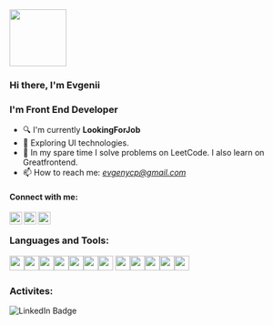 <div id="header" align="left">
  <img src="https://media4.giphy.com/media/zhYSVCirREeIZtONCI/giphy.gif?cid=ecf05e47hoqrmrrx4ulzclk8nsoel54iwdagbudhayckcor9&ep=v1_stickers_search&rid=giphy.gif&ct=s" width="100"/>
</div>

### Hi there, I'm **Evgenii**

### I'm Front End Developer

- 🔍 I'm currently **LookingForJob**
- 🌱 Exploring UI technologies.
- 📖 In my spare time I solve problems on LeetCode. I also learn on Greatfrontend.
- 📫 How to reach me: _[evgenycp@gmail.com]()_
#### Connect with me: 

[<img align='left' alt='https://www.linkedin.com/in/evgenii-li-9a555595/' width='22px' src='https://cdn2.iconfinder.com/data/icons/social-media-2285/512/1_Linkedin_unofficial_colored_svg-512.png' />](https://www.linkedin.com/in/evgenii-li-9a555595/)

[<img align='left' alt='https://www.instagram.com/li.evgen94/' padding-left="10px" width='22px' src='https://cdn4.iconfinder.com/data/icons/colorful-guache-social-media-logos-1/155/social-media_instagram-black-512.png' />](https://www.instagram.com/li.evgen94/)

[<img align='left' alt='https://www.facebook.com/evgeny.li.14' width='22px' src='https://cdn2.iconfinder.com/data/icons/colorful-guache-social-media-logos-1/155/social-media_facebook-512.png' />](https://www.facebook.com/evgeny.li.14)
<br/>

### Languages and Tools:
<img alt='' width='26px' padding-left="1px" src='https://cdn1.iconfinder.com/data/icons/logotypes/32/badge-html-5-256.png' /><img alt='' width='26px' padding-left="10px" src='https://cdn1.iconfinder.com/data/icons/logotypes/32/badge-css-3-512.png' /><img alt='' width='26px' padding-left="10px" src='https://cdn2.iconfinder.com/data/icons/designer-skills/128/code-programming-javascript-software-develop-command-language-512.png' /><img alt='' width='26px' padding-left="10px" src='https://cdn.icon-icons.com/icons2/2107/PNG/128/file_type_typescript_official_icon_130107.png' /><img alt='' width='26px' padding-left="10px" src='https://cdn1.iconfinder.com/data/icons/soleicons-fill-vol-1/64/reactjs_javascript_library_atom_atomic_react-256.png' /><img alt='' width='26px' padding-left="10px" src='https://cdn.icon-icons.com/icons2/2415/PNG/512/redux_original_logo_icon_146365.png' /><img alt='' width='26px' padding-left="10px" src='https://cdn.icon-icons.com/icons2/2148/PNG/512/nextjs_icon_132160.png' />
<img alt='' width='26px' padding-left="10px" src='https://cdn.icon-icons.com/icons2/2107/PNG/96/file_type_git_icon_130581.png' /><img alt='' width='26px' padding-left="10px" src='https://cdn.icon-icons.com/icons2/2248/PNG/512/material_ui_icon_137419.png' /><img alt='' width='26px' padding-left="10px" src='https://cdn4.iconfinder.com/data/icons/logos-and-brands/512/233_Node_Js_logo-128.png' /><img alt='' width='26px' padding-left="10px" src='https://cdn.icon-icons.com/icons2/2107/PNG/512/file_type_storybook_icon_130145.png' /><img alt='' width='26px' padding-left="10px" src='https://cdn.icon-icons.com/icons2/2407/PNG/96/docker_icon_146192.png' />

### Activites:
<div id="badges">
  <img src="https://www.codewars.com/users/Evgeny94/badges/large" alt="LinkedIn Badge"/>
</div>

